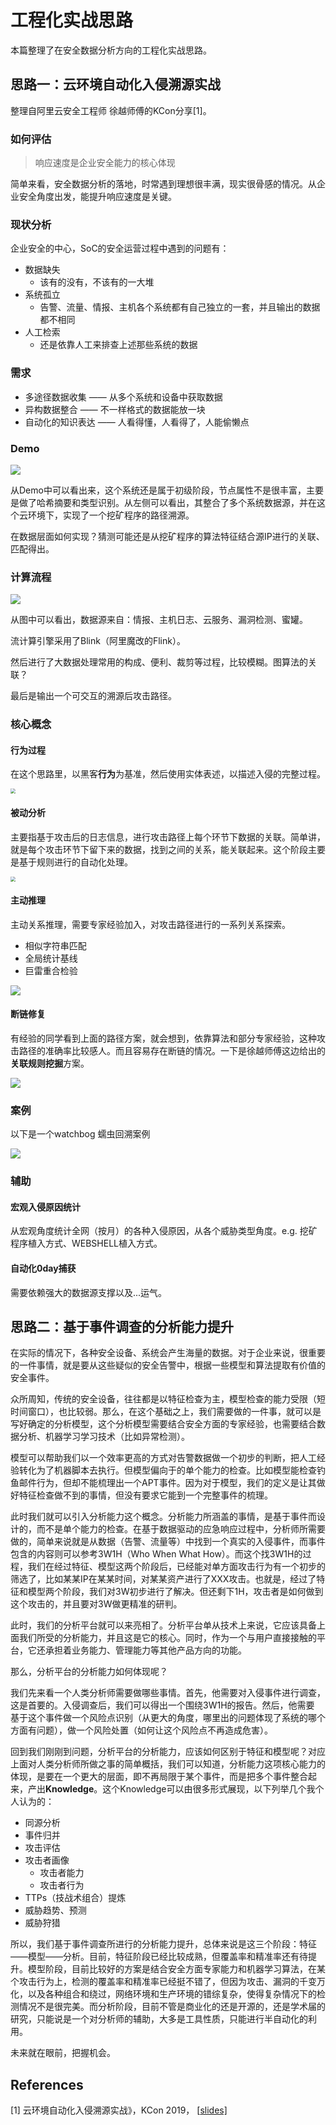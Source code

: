 # 工程化实战思路

本篇整理了在安全数据分析方向的工程化实战思路。



## 思路一：云环境自动化入侵溯源实战

整理自阿里云安全工程师 徐越师傅的KCon分享[1]。

### 如何评估

> 响应速度是企业安全能力的核心体现

简单来看，安全数据分析的落地，时常遇到理想很丰满，现实很骨感的情况。从企业安全角度出发，能提升响应速度是关键。



### 现状分析

企业安全的中心，SoC的安全运营过程中遇到的问题有：

-   数据缺失
    -   该有的没有，不该有的一大堆
-   系统孤立
    -   告警、流量、情报、主机各个系统都有自己独立的一套，并且输出的数据都不相同
-   人工检索
    -   还是依靠人工来排查上述那些系统的数据



### 需求

-   多途径数据收集 —— 从多个系统和设备中获取数据
-   异构数据整合 —— 不一样格式的数据能放一块
-   自动化的知识表达 —— 人看得懂，人看得了，人能偷懒点



### Demo

![](https://image-host-toky.oss-cn-shanghai.aliyuncs.com/20200719221622.png)

从Demo中可以看出来，这个系统还是属于初级阶段，节点属性不是很丰富，主要是做了哈希摘要和类型识别。从左侧可以看出，其整合了多个系统数据源，并在这个云环境下，实现了一个挖矿程序的路径溯源。

在数据层面如何实现？猜测可能还是从挖矿程序的算法特征结合源IP进行的关联、匹配得出。



### 	计算流程

![](https://image-host-toky.oss-cn-shanghai.aliyuncs.com/20200719222328.png)

从图中可以看出，数据源来自：情报、主机日志、云服务、漏洞检测、蜜罐。

流计算引擎采用了Blink（阿里魔改的Flink）。

然后进行了大数据处理常用的构成、便利、裁剪等过程，比较模糊。图算法的关联？

最后是输出一个可交互的溯源后攻击路径。



### 核心概念

#### 行为过程

在这个思路里，以黑客**行为**为基准，然后使用实体表述，以描述入侵的完整过程。

<img src="https://image-host-toky.oss-cn-shanghai.aliyuncs.com/20200719223112.png" style="zoom:50%;" />



#### 被动分析

主要指基于攻击后的日志信息，进行攻击路径上每个环节下数据的关联。简单讲，就是每个攻击环节下留下来的数据，找到之间的关系，能关联起来。这个阶段主要是基于规则进行的自动化处理。

<img src="https://image-host-toky.oss-cn-shanghai.aliyuncs.com/20200719223812.png" style="zoom:50%;" />



#### 主动推理

主动关系推理，需要专家经验加入，对攻击路径进行的一系列关系探索。

-   相似字符串匹配
-   全局统计基线
-   巨雷重合检验

![](https://image-host-toky.oss-cn-shanghai.aliyuncs.com/20200719224052.png)



#### 断链修复

有经验的同学看到上面的路径方案，就会想到，依靠算法和部分专家经验，这种攻击路径的准确率比较感人。而且容易存在断链的情况。一下是徐越师傅这边给出的**关联规则挖掘**方案。

![](https://image-host-toky.oss-cn-shanghai.aliyuncs.com/20200719232323.png)



### 案例

以下是一个watchbog 蠕虫回溯案例

![](https://image-host-toky.oss-cn-shanghai.aliyuncs.com/20200719230054.png)



### 辅助

#### 宏观入侵原因统计

从宏观角度统计全网（按月）的各种入侵原因，从各个威胁类型角度。e.g. 挖矿程序植入方式、WEBSHELL植入方式。

#### 自动化0day捕获

需要依赖强大的数据源支撑以及...运气。



## 思路二：基于事件调查的分析能力提升

在实际的情况下，各种安全设备、系统会产生海量的数据。对于企业来说，很重要的一件事情，就是要从这些疑似的安全告警中，根据一些模型和算法提取有价值的安全事件。

众所周知，传统的安全设备，往往都是以特征检查为主，模型检查的能力受限（短时间窗口），也比较弱。那么，在这个基础之上，我们需要做的一件事，就可以是写好确定的分析模型，这个分析模型需要结合安全方面的专家经验，也需要结合数据分析、机器学习学习技术（比如异常检测）。

模型可以帮助我们以一个效率更高的方式对告警数据做一个初步的判断，把人工经验转化为了机器脚本去执行。但模型偏向于的单个能力的检查。比如模型能检查钓鱼邮件行为，但却不能梳理出一个APT事件。因为对于模型，我们的定义是让其做好特征检查做不到的事情，但没有要求它能到一个完整事件的梳理。

此时我们就可以引入分析能力这个概念。分析能力所涵盖的事情，是基于事件而设计的，而不是单个能力的检查。在基于数据驱动的应急响应过程中，分析师所需要做的，简单来说就是从数据（告警、流量等）中找到一个真实的入侵事件，而事件包含的内容则可以参考3W1H（Who When What How）。而这个找3W1H的过程，我们在经过特征、模型这两个阶段后，已经能对单方面攻击行为有一个初步的筛选了，比如某某IP在某某时间，对某某资产进行了XXX攻击。也就是，经过了特征和模型两个阶段，我们对3W初步进行了解决。但还剩下1H，攻击者是如何做到这个攻击的，并且要对3W做更精准的研判。

此时，我们的分析平台就可以来亮相了。分析平台单从技术上来说，它应该具备上面我们所受的分析能力，并且这是它的核心。同时，作为一个与用户直接接触的平台，它还承担着业务能力、管理能力等其他产品方向的功能。

那么，分析平台的分析能力如何体现呢？

我们先来看一个人类分析师需要做哪些事情。首先，他需要对入侵事件进行调查，这是首要的。入侵调查后，我们可以得出一个围绕3W1H的报告。然后，他需要	基于这个事件做一个风险点识别（从更大的角度，哪里出的问题体现了系统的哪个方面有问题），做一个风险处置（如何让这个风险点不再造成危害）。

回到我们刚刚到问题，分析平台的分析能力，应该如何区别于特征和模型呢？对应上面对人类分析师所做之事的简单概括，我们可以知道，分析能力这项核心能力的体现，是要在一个更大的层面，即不再局限于某个事件，而是把多个事件整合起来，产出**Knowledge**。这个Knowledge可以由很多形式展现，以下列举几个我个人认为的：

-   同源分析
-   事件归并
-   攻击评估
-   攻击者画像
    -   攻击者能力
    -   攻击者行为
-   TTPs（技战术组合）提炼
-   威胁趋势、预测
-   威胁狩猎

所以，我们基于事件调查所进行的分析能力提升，总体来说是这三个阶段：特征——模型——分析。目前，特征阶段已经比较成熟，但覆盖率和精准率还有待提升。模型阶段，目前比较好的方案是结合安全方面专家能力和机器学习算法，在某个攻击行为上，检测的覆盖率和精准率已经挺不错了，但因为攻击、漏洞的千变万化，以及各种组合和绕过，网络环境和生产环境的错综复杂，使得复杂情况下的检测情况不是很完美。而分析阶段，目前不管是商业化的还是开源的，还是学术届的研究，只能说是一个对分析师的辅助，大多是工具性质，只能进行半自动化的利用。

未来就在眼前，把握机会。



## References

[1] 云环境自动化入侵溯源实战》，KCon 2019， [[slides\]](https://link.zhihu.com/?target=https%3A//static.cdxy.me/201908-%E4%BA%91%E7%8E%AF%E5%A2%83%E8%87%AA%E5%8A%A8%E5%8C%96%E5%85%A5%E4%BE%B5%E6%BA%AF%E6%BA%90%E5%AE%9E%E6%88%98-KCon.pdf)

